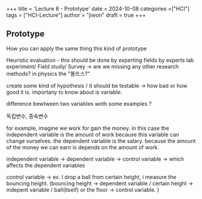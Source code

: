 +++
title = 'Lecture 8 - Prototype'
date = 2024-10-08
categories =["HCI"]
tags = ["HCI-Lecture"]
author = "jiwon"
draft = true
+++

## Prototype

How you can apply the same thing this kind of prototype

Heuristic evaluation - this should be done by experting fields by experts 
lab experiment/ Field study/ Survey -> are we missing any other research methods? in physics the "똘뜨스?" 

create some kind of hypothesis / it should be testable -> how bad or how good it is. importany to know about is variable. 

difference bewtween two variables woth some examples ? 

독립변수, 종속변수 

for example, imagine we work for gain the money. 
in this case the independent variable is the amount of work because this variable can change ourselves. 
the dependent variable is the salary. because the amount of the money we can earn is depends on the amount of work. 


independent variable -> 
dependent variable -> 
control variable -> which affects the dependent variables 

control variable -> ex. I drop a ball from certain height, i measure the bouncing height. (bouncing height -> dependent variable / certain  height -> indepent variable / ball(itself) or the floor -> control variable. )